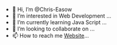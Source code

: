 - 👋 Hi, I’m @Chris-Easow
- 👀 I’m interested in Web Development ...
- 🌱 I’m currently learning Java Script ...
- 💞️ I’m looking to collaborate on ...
- 📫 How to reach me [Website](https://chriseasow.ml/)...

<!---
Chris-Easow/Chris-Easow is a ✨ special ✨ repository because its `README.md` (this file) appears on your GitHub profile.
You can click the Preview link to take a look at your changes.
--->

